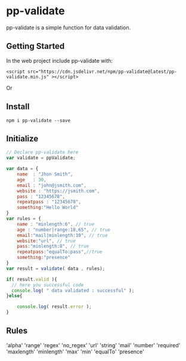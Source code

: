 # pp-validate

pp-validate is a simple function for data validation.

## Getting Started

In the web project include pp-validate with:

```
<script src="https://cdn.jsdelivr.net/npm/pp-validate@latest/pp-validate.min.js" ></script>
```

Or

## Install

```console
npm i pp-validate --save
```
## Initialize

```javascript
// Declare pp-validate here
var validate = ppValidate;

var data = {
    name  : "Jhon Smith",
    age   : 30,
    email : "john@jsmith.com",
    website : "https://jsmith.com",
    pass : "12345678",
    repeatpass : "12345678",
    something:"Hello World"
}
var rules = {
    name : "minlength:6", // true
    age : "number|range:18,65", // true
    email:"mail|minlength:10", // true
    website:"url", // true
    pass:"minlength:8", // true
    repeatpass:"equalTo:pass",//true
    something:"presence"
}
var result = validate( data , rules);

if( result.valid ){
  // here you successful code
  console.log( " data validated : successful" );
}else{

    console.log( result.error );
}
```
## Rules

'alpha'
'range'
'regex'
'no_regex'
'url'
'string'
'mail'
'number'
'required'
'maxlength'
'minlength'
'max'
'min'
'equalTo'
'presence'

